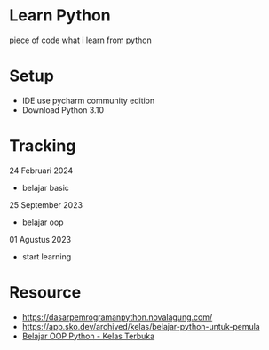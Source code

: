 # Learn Python
piece of code what i learn from python

# Setup
- IDE use pycharm community edition
- Download Python 3.10 

# Tracking

24 Februari 2024
- belajar basic

25 September 2023
- belajar oop

01 Agustus 2023
- start learning

# Resource
- https://dasarpemrogramanpython.novalagung.com/
- https://app.sko.dev/archived/kelas/belajar-python-untuk-pemula
- [Belajar OOP Python - Kelas Terbuka](https://www.youtube.com/playlist?list=PLZS-MHyEIRo7ab0-EveSvf4CLdyOECMm)
